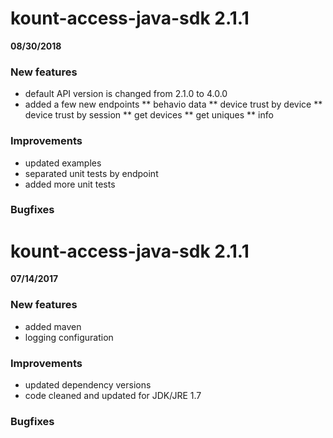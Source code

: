 kount-access-java-sdk 2.1.1
===========================
**08/30/2018**

### New features
* default API version is changed from 2.1.0 to 4.0.0
* added a few new endpoints
** behavio data
** device trust by device
** device trust by session
** get devices
** get uniques
** info

### Improvements
* updated examples
* separated unit tests by endpoint
* added more unit tests

### Bugfixes

kount-access-java-sdk 2.1.1
===========================
**07/14/2017**

### New features
* added maven
* logging configuration

### Improvements
* updated dependency versions
* code cleaned and updated for JDK/JRE 1.7

### Bugfixes
